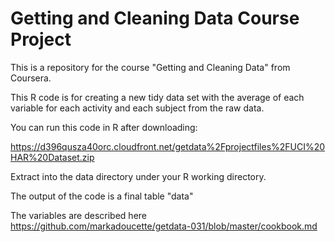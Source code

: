 Getting and Cleaning Data Course Project
===============
This is a repository for the course "Getting and Cleaning Data" from Coursera.

This R code is for creating a new tidy data set with the average of each variable for each activity and each subject from the raw data.



You can run this code in R after downloading:

https://d396qusza40orc.cloudfront.net/getdata%2Fprojectfiles%2FUCI%20HAR%20Dataset.zip

Extract into the data directory under your R working directory.

The output of the code is a final table "data"

The variables are described here https://github.com/markadoucette/getdata-031/blob/master/cookbook.md
